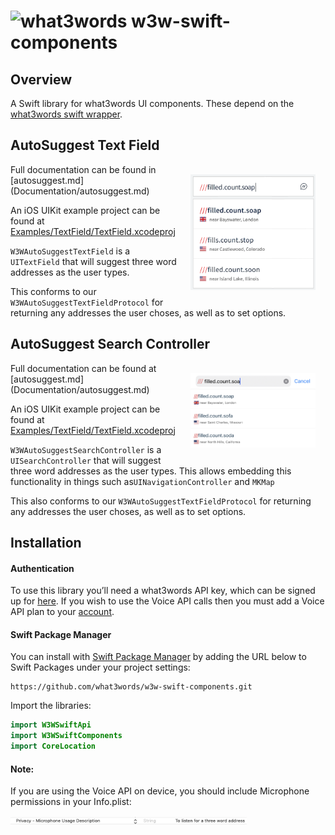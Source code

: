 # <img valign='top' src="https://what3words.com/assets/images/w3w_square_red.png" width="64" height="64" alt="what3words">&nbsp;w3w-swift-components

Overview
--------

A Swift library for what3words UI components. These depend on the [what3words swift wrapper](https://github.com/what3words/w3w-swift-wrapper).


AutoSuggest Text Field
---------------------- 
<img src="Documentation/autosuggest.png" width="200" style="float: right; padding: 16px;">
Full documentation can be found in [autosuggest.md](Documentation/autosuggest.md)

An iOS UIKit example project can be found at [Examples/TextField/TextField.xcodeproj](Examples/TextField/TextField.xcodeproj)

`W3WAutoSuggestTextField` is a `UITextField` that will suggest three word addresses as the user types.  

This conforms to our `W3WAutoSuggestTextFieldProtocol` for returning any addresses the user choses, as well as to set options.


AutoSuggest Search Controller
---------------------- 
<img src="Documentation/searchcontroller.png" width="200"  style="float: right; padding: 16px;">
Full documentation can be found at [autosuggest.md](Documentation/autosuggest.md)

An iOS UIKit example project can be found at [Examples/TextField/TextField.xcodeproj](Examples/TextField/TextField.xcodeproj)

`W3WAutoSuggestSearchController` is a `UISearchController` that will suggest three word addresses as the user types.  This allows embedding this functionality in things such as`UINavigationController` and `MKMap`

This also conforms to our `W3WAutoSuggestTextFieldProtocol` for returning any addresses the user choses, as well as to set options.


<a name="installation"></a>
Installation
---------------------


#### Authentication
To use this library you’ll need a what3words API key, which can be signed up for [here](https://what3words.com/select-plan).  If you wish to use the Voice API calls then you must add a Voice API plan to your [account](https://accounts.what3words.com/billing).

#### Swift Package Manager

You can install with [Swift Package Manager](https://developer.apple.com/documentation/xcode/adding_package_dependencies_to_your_app) by adding the URL below to Swift Packages under your project settings:

```
https://github.com/what3words/w3w-swift-components.git
```

Import the libraries:

```swift
import W3WSwiftApi
import W3WSwiftComponents
import CoreLocation
```


#### Note:

If you are using the Voice API on device, you should include Microphone permissions in your Info.plist:

<img src="Documentation/plist2.png" width="75%">


